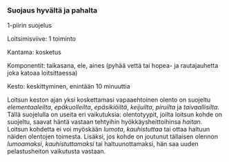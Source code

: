 ### Suojaus hyvältä ja pahalta

1-piirin suojelus

Loitsimisviive: 1 toiminto

Kantama: kosketus

Komponentit: taikasana, ele, aines (pyhää vettä tai hopea- ja
rautajauhetta joka katoaa loitsittaessa)

Kesto: keskittyminen, enintään 10 minuuttia

Loitsun keston ajan yksi koskettamasi vapaaehtoinen olento on
suojeltu *elementaaleilta*, *epäkuolleilta*, *epäsikiöiltä*, *keijuilta*,
*piruilta* ja *taivaallisilta*. Tällä suojelulla on useita eri vaikutuksia:
olentotyypit, joilta loitsun kohde on suojeltu, saavat häntä
vastaan tehtyihin hyökkäysheittoihinsa *haitan*. Loitsun kohdetta
ei voi myöskään *lumota*, *kauhistuttaa* tai ottaa haltuun näiden
olentojen toimesta. Lisäksi, jos kohde on joutunut tällaisen
olennon *lumoamaksi*, *kauhistuttamaksi* tai haltuunottamaksi,
hän saa uuden pelastusheiton vaikutusta vastaan.